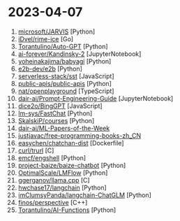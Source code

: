 # 2023-04-07

1. [microsoft/JARVIS](https://github.com/microsoft/JARVIS "JARVIS, a system to connect LLMs with ML community. Paper: https://arxiv.org/pdf/2303.17580.pdf") [Python]
2. [iDvel/rime-ice](https://github.com/iDvel/rime-ice "Rime 配置：雾凇拼音 | 长期维护的简体词库") [Go]
3. [Torantulino/Auto-GPT](https://github.com/Torantulino/Auto-GPT "An experimental open-source attempt to make GPT-4 fully autonomous.") [Python]
4. [ai-forever/Kandinsky-2](https://github.com/ai-forever/Kandinsky-2 "Kandinsky 2 — multilingual text2image latent diffusion model") [JupyterNotebook]
5. [yoheinakajima/babyagi](https://github.com/yoheinakajima/babyagi "") [Python]
6. [e2b-dev/e2b](https://github.com/e2b-dev/e2b "e2b (english2bits) is an IDE powered by AI agents. Developers describe what they want to build by writing documentation. Then let AI agents with access to tools do the coding work.") [Python]
7. [serverless-stack/sst](https://github.com/serverless-stack/sst "💥 SST makes it easy to build full-stack serverless apps.") [JavaScript]
8. [public-apis/public-apis](https://github.com/public-apis/public-apis "A collective list of free APIs") [Python]
9. [nat/openplayground](https://github.com/nat/openplayground "An LLM playground you can run on your laptop") [TypeScript]
10. [dair-ai/Prompt-Engineering-Guide](https://github.com/dair-ai/Prompt-Engineering-Guide "🐙 Guides, papers, lecture, notebooks and resources for prompt engineering") [JupyterNotebook]
11. [dice2o/BingGPT](https://github.com/dice2o/BingGPT "Desktop application of new Bing's AI-powered chat (Windows, macOS and Linux)") [JavaScript]
12. [lm-sys/FastChat](https://github.com/lm-sys/FastChat "The release repo for Vicuna: An Open Chatbot Impressing GPT-4") [Python]
13. [SkalskiP/courses](https://github.com/SkalskiP/courses "This repository is a curated collection of links to various courses and resources about Artificial Intelligence (AI)") [Python]
14. [dair-ai/ML-Papers-of-the-Week](https://github.com/dair-ai/ML-Papers-of-the-Week "🔥Highlighting the top ML papers every week.") 
15. [justjavac/free-programming-books-zh_CN](https://github.com/justjavac/free-programming-books-zh_CN "📚 免费的计算机编程类中文书籍，欢迎投稿") 
16. [easychen/chatchan-dist](https://github.com/easychen/chatchan-dist "Chat酱独立部署版") [Dockerfile]
17. [curl/trurl](https://github.com/curl/trurl "trurl is a command line tool for URL parsing and manipulation.") [C]
18. [emcf/engshell](https://github.com/emcf/engshell "An English-language shell for any OS, powered by LLMs") [Python]
19. [project-baize/baize-chatbot](https://github.com/project-baize/baize-chatbot "Let ChatGPT teach your own chatbot in hours with a single GPU!") [Python]
20. [OptimalScale/LMFlow](https://github.com/OptimalScale/LMFlow "An Extensible Toolkit for Finetuning and Inference of Large Foundation Models. Large Language Model for All.") [Python]
21. [ggerganov/llama.cpp](https://github.com/ggerganov/llama.cpp "Port of Facebook's LLaMA model in C/C++") [C]
22. [hwchase17/langchain](https://github.com/hwchase17/langchain "⚡ Building applications with LLMs through composability ⚡") [Python]
23. [imClumsyPanda/langchain-ChatGLM](https://github.com/imClumsyPanda/langchain-ChatGLM "langchain-ChatGLM, local knowledge based ChatGLM with langchain ｜ 基于本地知识的 ChatGLM") [Python]
24. [finos/perspective](https://github.com/finos/perspective "A data visualization and analytics component, especially well-suited for large and/or streaming datasets.") [C++]
25. [Torantulino/AI-Functions](https://github.com/Torantulino/AI-Functions "AI-Powered Function Magic: Never code again with GPT models!") [Python]
